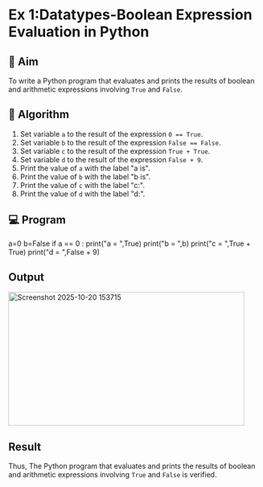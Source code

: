 
# Ex 1:Datatypes-Boolean Expression Evaluation in Python

## 🎯 Aim
To write a Python program that evaluates and prints the results of boolean and arithmetic expressions involving `True` and `False`.

## 🧠 Algorithm
1. Set variable `a` to the result of the expression `0 == True`.
2. Set variable `b` to the result of the expression `False == False`.
3. Set variable `c` to the result of the expression `True + True`.
4. Set variable `d` to the result of the expression `False + 9`.
5. Print the value of `a` with the label "a is".
6. Print the value of `b` with the label "b is".
7. Print the value of `c` with the label "c:".
8. Print the value of `d` with the label "d:".

## 💻 Program

a=0
b=False
if a == 0 :
    print("a = ",True)
print("b = ",b)
print("c = ",True + True)
print("d = ",False + 9)

## Output

<img width="469" height="266" alt="Screenshot 2025-10-20 153715" src="https://github.com/user-attachments/assets/eb9e74af-71e1-4dd7-966b-426d4d9c9244" />


## Result

Thus, The Python program that evaluates and prints the results of boolean and arithmetic expressions involving `True` and `False` is verified.
